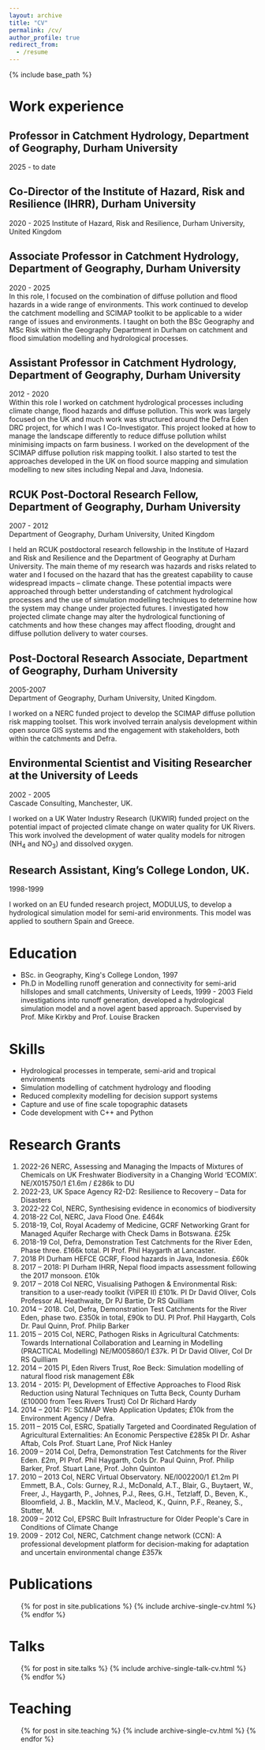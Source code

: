 ```yaml
---
layout: archive
title: "CV"
permalink: /cv/
author_profile: true
redirect_from:
  - /resume
---
```


{% include base_path %}

Work experience
======
## Professor in Catchment Hydrology, Department of Geography, Durham University   
2025 - to date  

## Co-Director of the Institute of Hazard, Risk and Resilience (IHRR), Durham University  
2020 - 2025 
Institute of Hazard, Risk and Resilience, Durham University, United Kingdom  

## Associate Professor in Catchment Hydrology, Department of Geography, Durham University
2020 - 2025  
In this role, I focused on the combination of diffuse pollution and flood hazards in a wide range of environments.  This work  continued to develop the catchment modelling and SCIMAP toolkit to be applicable to a wider range of issues and environments.
I taught on both the BSc Geography and MSc Risk within the Geography Department in Durham on catchment and flood simulation modelling and hydrological processes.   

## Assistant Professor in Catchment Hydrology, Department of Geography, Durham University
2012 - 2020  
Within this role I worked on catchment hydrological processes including climate change, flood hazards and diffuse pollution. This work was largely focused on the UK and much work was structured around the Defra Eden DRC project, for which I was I Co-Investigator. This project looked at how to manage the landscape differently to reduce diffuse pollution whilst minimising impacts on farm business. I worked on the development of the SCIMAP diffuse pollution risk mapping toolkit.
I also started to test the approaches developed in the UK on flood source mapping and simulation modelling to new sites including Nepal and Java, Indonesia.  


## RCUK Post-Doctoral Research Fellow, Department of Geography, Durham University
2007 - 2012  
Department of Geography, Durham University, United Kingdom

I held an RCUK postdoctoral research fellowship in the Institute of Hazard and Risk and Resilience and the Department of Geography at Durham University. The main theme of my research was hazards and risks related to water and I focused on the hazard that has the greatest capability to cause widespread impacts – climate change. These potential impacts were approached through better understanding of catchment hydrological processes and the use of simulation modelling techniques to determine how the system may change under projected futures.  I investigated how projected climate change may alter the hydrological functioning of catchments and how these changes may affect flooding, drought and diffuse pollution delivery to water courses.

## Post-Doctoral Research Associate, Department of Geography, Durham University
2005-2007  
Department of Geography, Durham University, United Kingdom.

I worked on a NERC funded project to develop the SCIMAP diffuse pollution risk mapping toolset. This work involved terrain analysis development within open source GIS systems and the engagement with stakeholders, both within the catchments and Defra.

## Environmental Scientist and Visiting Researcher at the University of Leeds
2002 - 2005  
Cascade Consulting, Manchester, UK.

I worked on a UK Water Industry Research (UKWIR) funded project on the potential impact of projected climate change on water quality for UK Rivers. This work involved the development of water quality models for nitrogen (NH<sub>4</sub> and NO<sub>3</sub>) and dissolved oxygen.

## Research Assistant, King’s College London, UK.
1998-1999  

I worked on an EU funded research project, MODULUS, to develop a hydrological simulation model for semi-arid environments. This model was applied to southern Spain and Greece.

Education
======
* BSc. in Geography, King's College London, 1997
* Ph.D in Modelling runoff generation and connectivity for semi-arid hillslopes and small catchments, University of Leeds, 1999 - 2003
Field investigations into runoff generation, developed a hydrological simulation model and a novel agent based approach. Supervised by Prof. Mike Kirkby and Prof. Louise Bracken

Skills
======
* Hydrological processes in temperate, semi-arid and tropical environments
* Simulation modelling of catchment hydrology and flooding
* Reduced complexity modelling for decision support systems
* Capture and use of fine scale topographic datasets
* Code development with C++ and Python

Research Grants
==========
1.  2022-26 NERC, Assessing and Managing the Impacts of Mixtures of Chemicals on UK Freshwater Biodiversity in a Changing World ‘ECOMIX’. NE/X015750/1 £1.6m / £286k to DU
1.  2022-23, UK Space Agency R2-D2: Resilience to Recovery – Data for Disasters
1.  2022-22 CoI, NERC, Synthesising evidence in economics of biodiversity
1.  2018-22 CoI, NERC, Java Flood One. £464k
1.  2018-19, CoI, Royal Academy of Medicine, GCRF Networking Grant for Managed Aquifer Recharge with Check Dams in Botswana. £25k
1.	2018-19 CoI, Defra, Demonstration Test Catchments for the River Eden, Phase three. £166k total. PI Prof. Phil Haygarth at Lancaster.  
2.	2018 PI Durham HEFCE GCRF, Flood hazards in Java, Indonesia. £60k
3.	2017 – 2018: PI Durham IHRR, Nepal flood impacts assessment following the 2017 monsoon. £10k
4.	2017 – 2018 CoI NERC, Visualising Pathogen & Environmental Risk: transition to a user-ready toolkit (ViPER II) £101k. PI Dr David Oliver, CoIs Professor AL Heathwaite, Dr PJ Bartie, Dr RS Quilliam
5.	2014 – 2018. CoI, Defra, Demonstration Test Catchments for the River Eden, phase two. £350k in total, £90k to DU. PI Prof. Phil Haygarth, CoIs Dr. Paul Quinn, Prof. Philip Barker
6.	2015 – 2015 CoI, NERC, Pathogen Risks in Agricultural Catchments: Towards International Collaboration and Learning in Modelling (PRACTICAL Modelling) NE/M005860/1 £37k. PI Dr David Oliver, CoI Dr RS Quilliam
7.	2014 – 2015 PI, Eden Rivers Trust, Roe Beck: Simulation modelling of natural flood risk management £8k
8.	2014 - 2015: PI, Development of Effective Approaches to Flood Risk Reduction using Natural Techniques on Tutta Beck, County Durham (£10000 from Tees Rivers Trust) CoI Dr Richard Hardy
9.	2014 – 2014: PI: SCIMAP Web Application Updates; £10k from the Environment Agency / Defra.
10.	2011 – 2015 CoI, ESRC, Spatially Targeted and Coordinated Regulation of Agricultural Externalities: An Economic Perspective £285k PI Dr. Ashar Aftab, CoIs Prof. Stuart Lane, Prof Nick Hanley
11.	2009 – 2014 CoI, Defra, Demonstration Test Catchments for the River Eden. £2m, PI Prof. Phil Haygarth, CoIs Dr. Paul Quinn, Prof. Philip Barker, Prof. Stuart Lane, Prof. John Quinton
12.	2010 – 2013 CoI, NERC Virtual Observatory. NE/I002200/1 £1.2m PI Emmett, B.A., CoIs: Gurney, R.J., McDonald, A.T., Blair, G., Buytaert, W., Freer, J., Haygarth, P., Johnes, P.J., Rees, G.H., Tetzlaff, D., Beven, K., Bloomfield, J. B., Macklin, M.V., Macleod, K., Quinn, P.F., Reaney, S., Stutter, M.
13.	2009 – 2012 CoI, EPSRC Built Infrastructure for Older People's Care in Conditions of Climate Change
14. 2009 - 2012 CoI, NERC, Catchment change network (CCN): A professional development platform for decision-making for adaptation and uncertain environmental change £357k


Publications
======
  <ul>{% for post in site.publications %}
    {% include archive-single-cv.html %}
  {% endfor %}</ul>

Talks
======
  <ul>{% for post in site.talks %}
    {% include archive-single-talk-cv.html %}
  {% endfor %}</ul>

Teaching
======
  <ul>{% for post in site.teaching %}
    {% include archive-single-cv.html %}
  {% endfor %}</ul>

